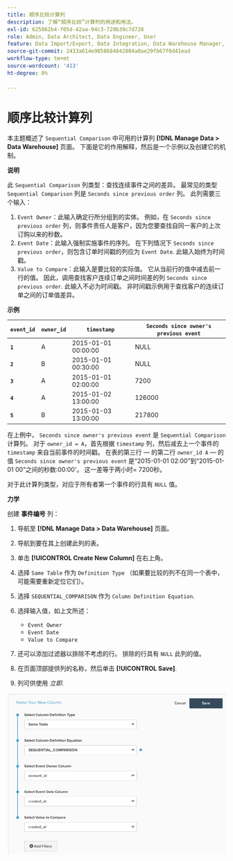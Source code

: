 ```yaml
---
title: 顺序比较计算列
description: 了解“顺序比较”计算列的用途和用法。
exl-id: 625062b4-f05d-42aa-94c3-729b39c7d728
role: Admin, Data Architect, Data Engineer, User
feature: Data Import/Export, Data Integration, Data Warehouse Manager, Commerce Tables
source-git-commit: 2433a614e9858684842804a0ae29fb67f0d41ead
workflow-type: tm+mt
source-wordcount: '413'
ht-degree: 0%

---
```


# 顺序比较计算列

本主题概述了 `Sequential Comparison` 中可用的计算列 **[!DNL Manage Data > Data Warehouse]** 页面。 下面是它的作用解释，然后是一个示例以及创建它的机制。

**说明**

此 `Sequential Comparison` 列类型：查找连续事件之间的差异。 最常见的类型 `Sequential Comparison` 列是 `Seconds since previous order` 列。 此列需要三个输入：

1. `Event Owner`：此输入确定行所分组到的实体。 例如，在 `Seconds since previous order` 列，则事件责任人是客户，因为您要查找自同一客户的上次订购以来的秒数。
1. `Event Date`：此输入强制实施事件的序列。 在下列情况下 `Seconds since previous order`，则包含订单时间戳的列应为 `Event Date`. 此输入始终为时间戳。
1. `Value to Compare`：此输入是要比较的实际值。 它从当前行的值中减去前一行的值。 因此，调用查找客户连续订单之间时间差的列 `Seconds since previous order`. 此输入不必为时间戳。 非时间戳示例用于查找客户的连续订单之间的订单值差异。

**示例**

| **`event_id`** | **`owner_id`** | **`timestamp`** | **`Seconds since owner's previous event`** |
|--- |--- |--- |--- |
| **`1`** | A | 2015-01-01 00:00:00 | NULL |
| **`2`** | B | 2015-01-01 00:30:00 | NULL |
| **`3`** | A | 2015-01-01 02:00:00 | 7200 |
| **`4`** | A | 2015-01-02 13:00:00 | 126000 |
| **`5`** | B | 2015-01-03 13:00:00 | 217800 |

在上例中， `Seconds since owner's previous event` 是 `Sequential Comparison` 计算列。 对于 `owner_id = A`，首先根据 `timestamp` 列，然后减去上一个事件的 `timestamp` 来自当前事件的时间戳。 在表的第三行 — 的第二行 `owner_id A`  — 的值 `Seconds since owner's previous event` 是“2015-01-01 02:00”到“2015-01-01 00”之间的秒数:00:00&#39;。 这一差等于两小时= 7200秒。

对于此计算列类型，对应于所有者第一个事件的行具有 `NULL` 值。

**力学**

创建 **事件编号** 列：

1. 导航至 **[!DNL Manage Data > Data Warehouse]** 页面。

1. 导航到要在其上创建此列的表。

1. 单击 **[!UICONTROL Create New Column]** 在右上角。

1. 选择 `Same Table` 作为 `Definition Type` （如果要比较的列不在同一个表中，可能需要重新定位它们）。

1. 选择 `SEQUENTIAL_COMPARISON` 作为 `Column Definition Equation`.

1. 选择输入值，如上文所述：
   - `Event Owner`
   - `Event Date`
   - `Value to Compare`

1. 还可以添加过滤器以排除不考虑的行。 排除的行具有 `NULL` 此列的值。

1. 在页面顶部提供列的名称，然后单击 **[!UICONTROL Save]**.

1. 列可供使用 *立即*.

![秒](../../assets/SEC_new.png)
